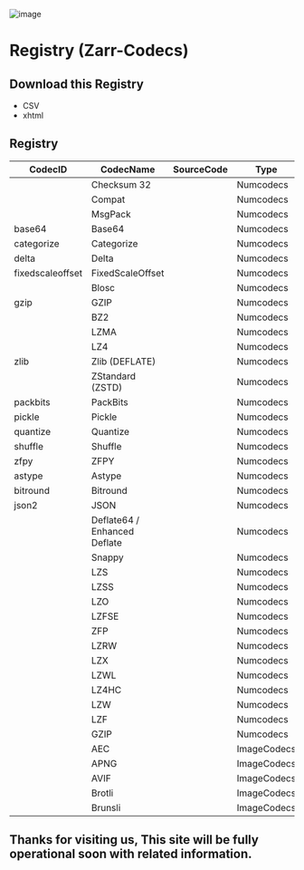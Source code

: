 ![image](https://user-images.githubusercontent.com/81817735/177476995-580fb2ed-0b4e-4bde-bfba-1fc70b044916.png)

# Registry (Zarr-Codecs)

## Download this Registry
* CSV
* xhtml

## Registry

| CodecID          | CodecName                    | SourceCode | Type        |
|------------------|------------------------------|------------|-------------|
|                  | Checksum 32                  |            | Numcodecs   |
|                  | Compat                       |            | Numcodecs   |
|                  | MsgPack                      |            | Numcodecs   |
| base64           | Base64                       |            | Numcodecs   |
| categorize       | Categorize                   |            | Numcodecs   |
| delta            | Delta                        |            | Numcodecs   |
| fixedscaleoffset | FixedScaleOffset             |            | Numcodecs   |
|                  | Blosc                        |            | Numcodecs   |
| gzip             | GZIP                         |            | Numcodecs   |
|                  | BZ2                          |            | Numcodecs   |
|                  | LZMA                         |            | Numcodecs   |
|                  | LZ4                          |            | Numcodecs   |
| zlib             | Zlib (DEFLATE)               |            | Numcodecs   |
|                  | ZStandard (ZSTD)             |            | Numcodecs   |
| packbits         | PackBits                     |            | Numcodecs   |
| pickle           | Pickle                       |            | Numcodecs   |
| quantize         | Quantize                     |            | Numcodecs   |
| shuffle          | Shuffle                      |            | Numcodecs   |
| zfpy             | ZFPY                         |            | Numcodecs   |
| astype           | Astype                       |            | Numcodecs   |
| bitround         | Bitround                     |            | Numcodecs   |
| json2            | JSON                         |            | Numcodecs   |
|                  | Deflate64 / Enhanced Deflate |            | Numcodecs   |
|                  | Snappy                       |            | Numcodecs   |
|                  | LZS                          |            | Numcodecs   |
|                  | LZSS                         |            | Numcodecs   |
|                  | LZO                          |            | Numcodecs   |
|                  | LZFSE                        |            | Numcodecs   |
|                  | ZFP                          |            | Numcodecs   |
|                  | LZRW                         |            | Numcodecs   |
|                  | LZX                          |            | Numcodecs   |
|                  | LZWL                         |            | Numcodecs   |
|                  | LZ4HC                        |            | Numcodecs   |
|                  | LZW                          |            | Numcodecs   |
|                  | LZF                          |            | Numcodecs   |
|                  | GZIP                         |            | Numcodecs   |
|                  | AEC                          |            | ImageCodecs |
|                  | APNG                         |            | ImageCodecs |
|                  | AVIF                         |            | ImageCodecs |
|                  | Brotli                       |            | ImageCodecs |
|                  | Brunsli                      |            | ImageCodecs |




















## Thanks for visiting us, This site will be fully operational soon with related information.
